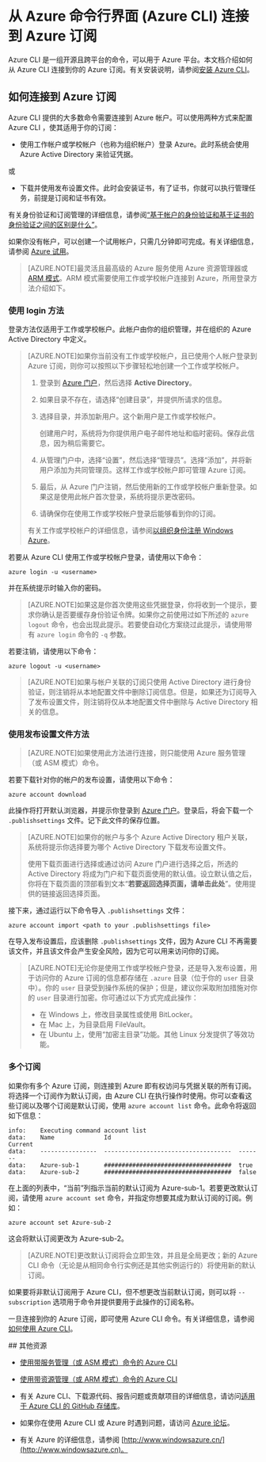 <properties
	pageTitle="从 Azure 命令行界面 (Azure CLI) 登录 | Windows Azure"
	description="从 Azure 命令行界面 (Azure CLI) 连接到 Azure 订阅"
	editor="tysonn"
	manager="timlt"
	documentationCenter=""
	authors="dlepow"
	services=""/>

<tags
	ms.service="multiple"
	ms.date="06/09/2015"
	wacn.date="08/29/2015"/>

# 从 Azure 命令行界面 (Azure CLI) 连接到 Azure 订阅

Azure CLI 是一组开源且跨平台的命令，可以用于 Azure 平台。本文档介绍如何从 Azure CLI 连接到你的 Azure 订阅。有关安装说明，请参阅[安装 Azure CLI](/documentation/articles/xplat-cli-install)。

<a id="configure"></a>
## 如何连接到 Azure 订阅

Azure CLI 提供的大多数命令需要连接到 Azure 帐户。可以使用两种方式来配置 Azure CLI ，使其适用于你的订阅：

* 使用工作帐户或学校帐户（也称为组织帐户）登录 Azure。此时系统会使用 Azure Active Directory 来验证凭据。

或

* 下载并使用发布设置文件。此时会安装证书，有了证书，你就可以执行管理任务，前提是订阅和证书有效。

有关身份验证和订阅管理的详细信息，请参阅[“基于帐户的身份验证和基于证书的身份验证之间的区别是什么”][authandsub]。

如果你没有帐户，可以创建一个试用帐户，只需几分钟即可完成。有关详细信息，请参阅 [Azure 试用][free-trial]。

> [AZURE.NOTE]最灵活且最高级的 Azure 服务使用 Azure 资源管理器或 [ARM 模式](/documentation/articles/xplat-cli-azure-resource-manager)。ARM 模式需要使用工作或学校帐户连接到 Azure，所用登录方法介绍如下。

### 使用 login 方法

登录方法仅适用于工作或学校帐户。此帐户由你的组织管理，并在组织的 Azure Active Directory 中定义。

> [AZURE.NOTE]如果你当前没有工作或学校帐户，且已使用个人帐户登录到 Azure 订阅，则你可以按照以下步骤轻松地创建一个工作或学校帐户。
>
> 1. 登录到 [Azure 门户][portal]，然后选择 **Active Directory**。
>
> 2. 如果目录不存在，请选择“创建目录”，并提供所请求的信息。
>
> 3. 选择目录，并添加新用户。这个新用户是工作或学校帐户。
>
>     创建用户时，系统将为你提供用户电子邮件地址和临时密码。保存此信息，因为稍后需要它。
>
> 4. 从管理门户中，选择“设置”，然后选择“管理员”。选择“添加”，并将新用户添加为共同管理员。这样工作或学校帐户即可管理 Azure 订阅。
>
> 5. 最后，从 Azure 门户注销，然后使用新的工作或学校帐户重新登录。如果这是使用此帐户首次登录，系统将提示更改密码。
>
> 6. 请确保你在使用工作或学校帐户登录后能够看到你的订阅。
>
>有关工作或学校帐户的详细信息，请参阅[以组织身份注册 Windows Azure][signuporg]。

若要从 Azure CLI 使用工作或学校帐户登录，请使用以下命令：

	azure login -u <username>

并在系统提示时输入你的密码。

> [AZURE.NOTE]如果这是你首次使用这些凭据登录，你将收到一个提示，要求你确认是否要缓存身份验证令牌。如果你之前使用过如下所述的 `azure logout` 命令，也会出现此提示。若要使自动化方案绕过此提示，请使用带有 `azure login` 命令的 `-q` 参数。

若要注销，请使用以下命令：

	azure logout -u <username>

> [AZURE.NOTE]如果与帐户关联的订阅只使用 Active Directory 进行身份验证，则注销将从本地配置文件中删除订阅信息。但是，如果还为订阅导入了发布设置文件，则注销将仅从本地配置文件中删除与 Active Directory 相关的信息。

### 使用发布设置文件方法

> [AZURE.NOTE]如果使用此方法进行连接，则只能使用 Azure 服务管理（或 ASM 模式）命令。

若要下载针对你的帐户的发布设置，请使用以下命令：

	azure account download

此操作将打开默认浏览器，并提示你登录到 [Azure 门户][portal]。登录后，将会下载一个 `.publishsettings` 文件。记下此文件的保存位置。

> [AZURE.NOTE]如果你的帐户与多个 Azure Active Directory 租户关联，系统将提示你选择要为哪个 Active Directory 下载发布设置文件。
>
> 使用下载页面进行选择或通过访问 Azure 门户进行选择之后，所选的 Active Directory 将成为门户和下载页面使用的默认值。设立默认值之后，你将在下载页面的顶部看到文本“__若要返回选择页面，请单击此处__”。使用提供的链接返回选择页面。

接下来，通过运行以下命令导入 `.publishsettings` 文件：

	azure account import <path to your .publishsettings file>

在导入发布设置后，应该删除 `.publishsettings` 文件，因为 Azure CLI 不再需要该文件，并且该文件会产生安全风险，因为它可以用来访问你的订阅。

> [AZURE.NOTE]无论你是使用工作或学校帐户登录，还是导入发布设置，用于访问你的 Azure 订阅的信息都存储在 `.azure` 目录（位于你的 `user` 目录中）。你的 `user` 目录受到操作系统的保护；但是，建议你采取附加措施对你的 `user` 目录进行加密。你可通过以下方式完成此操作：
>
> * 在 Windows 上，修改目录属性或使用 BitLocker。
> * 在 Mac 上，为目录启用 FileVault。
> * 在 Ubuntu 上，使用“加密主目录”功能。其他 Linux 分发提供了等效功能。

### 多个订阅

如果你有多个 Azure 订阅，则连接到 Azure 即有权访问与凭据关联的所有订阅。将选择一个订阅作为默认订阅，由 Azure CLI 在执行操作时使用。你可以查看这些订阅以及哪个订阅是默认订阅，使用 `azure account list` 命令。此命令将返回如下信息：

	info:    Executing command account list
	data:    Name              Id                                    Current
	data:    ----------------  ------------------------------------  -------
	data:    Azure-sub-1       ####################################  true
	data:    Azure-sub-2       ####################################  false

在上面的列表中，“当前”列指示当前的默认订阅为 Azure-sub-1。若要更改默认订阅，请使用 `azure account set` 命令，并指定你想要其成为默认订阅的订阅。例如：

	azure account set Azure-sub-2

这会将默认订阅更改为 Azure-sub-2。

> [AZURE.NOTE]更改默认订阅将会立即生效，并且是全局更改；新的 Azure CLI 命令（无论是从相同命令行实例还是其他实例运行的）将使用新的默认订阅。

如果要将非默认订阅用于 Azure CLI，但不想更改当前默认订阅，则可以将 `--subscription` 选项用于命令并提供要用于此操作的订阅名称。

一旦连接到你的 Azure 订阅，即可使用 Azure CLI 命令。有关详细信息，请参阅[如何使用 Azure CLI](/documentation/articles/xplat-cli)。

<a id="additional-resources">
## 其他资源

* [使用带服务管理（或 ASM 模式）命令的 Azure CLI][cliasm]

* [使用带资源管理（或 ARM 模式）命令的 Azure CLI][cliarm]

* 有关 Azure CLI、下载源代码、报告问题或贡献项目的详细信息，请访问[适用于 Azure CLI 的 GitHub 存储库](https://github.com/azure/azure-xplat-cli)。

* 如果你在使用 Azure CLI 或 Azure 时遇到问题，请访问 [Azure 论坛](https://social.msdn.microsoft.com/Forums/zh-cn/home)。

* 有关 Azure 的详细信息，请参阅 [http://www.windowsazure.cn/](http://www.windowsazure.cn)。





[authandsub]: http://msdn.microsoft.com/zh-cn/library/windowsazure/hh531793.aspx#BKMK_AccountVCert
[free-trial]: http://www.windowsazure.cn/pricing/1rmb-trial/
[portal]: https://manage.windowsazure.cn
[signuporg]: /documentation/articles/sign-up-organization
[cliasm]: /documentation/articles/virtual-machines-command-line-tools
[cliarm]: /documentation/articles/xplat-cli-azure-resource-manager
<!---HONumber=67-->